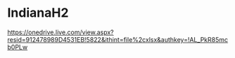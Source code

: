 # IndianaH2
https://onedrive.live.com/view.aspx?resid=912478989D4531EB!5822&ithint=file%2cxlsx&authkey=!AL_PkR85mcb0PLw
